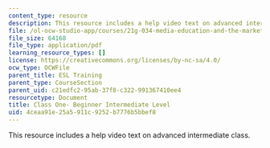 ```yaml
---
content_type: resource
description: This resource includes a help video text on advanced intermediate class.
file: /ol-ocw-studio-app/courses/21g-034-media-education-and-the-marketplace-fall-2005/4ceaa91e25a5911c9252b7776b5bbef8_MIT21G_034F05_adv_int.pdf
file_size: 64168
file_type: application/pdf
learning_resource_types: []
license: https://creativecommons.org/licenses/by-nc-sa/4.0/
ocw_type: OCWFile
parent_title: ESL Training
parent_type: CourseSection
parent_uid: c21edfc2-95ab-37f8-c322-991367410ee4
resourcetype: Document
title: Class One- Beginner Intermediate Level
uid: 4ceaa91e-25a5-911c-9252-b7776b5bbef8
---
```

This resource includes a help video text on advanced intermediate class.